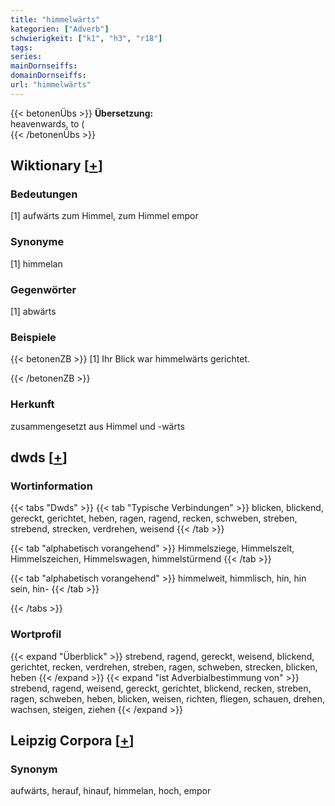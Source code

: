 ```yaml
---
title: "himmelwärts"
kategorien: ["Adverb"]
schwierigkeit: ["k1", "h3", "r18"]
tags:
series:
mainDornseiffs:
domainDornseiffs:
url: "himmelwärts"
---
```


{{< betonenÜbs >}}
**Übersetzung:**  
heavenwards, to (  
{{< /betonenÜbs >}}

## Wiktionary [[+](https://de.wiktionary.org/wiki/himmelwärts)]

### Bedeutungen
[1] aufwärts zum Himmel, zum Himmel empor  

### Synonyme
[1] himmelan  

### Gegenwörter
[1] abwärts  

### Beispiele
{{< betonenZB >}}
[1] Ihr Blick war himmelwärts gerichtet.  

{{< /betonenZB >}}
### Herkunft
zusammengesetzt aus Himmel und -wärts  



## dwds [[+](https://www.dwds.de/wb/himmelwärts)]

### Wortinformation
{{< tabs "Dwds" >}}
{{< tab "Typische Verbindungen" >}}
blicken, blickend, gereckt, gerichtet, heben, ragen, ragend, recken, schweben, streben, strebend, strecken, verdrehen, weisend
{{< /tab >}}

{{< tab "alphabetisch vorangehend" >}}
Himmelsziege, Himmelszelt, Himmelszeichen, Himmelswagen, himmelstürmend
{{< /tab >}}

{{< tab "alphabetisch vorangehend" >}}
himmelweit, himmlisch, hin, hin sein, hin-
{{< /tab >}}

{{< /tabs >}}

### Wortprofil
{{< expand "Überblick" >}} strebend, ragend, gereckt, weisend, blickend, gerichtet, recken, verdrehen, streben, ragen, schweben, strecken, blicken, heben {{< /expand >}}
{{< expand "ist Adverbialbestimmung von" >}} strebend, ragend, weisend, gereckt, gerichtet, blickend, recken, streben, ragen, schweben, heben, blicken, weisen, richten, fliegen, schauen, drehen, wachsen, steigen, ziehen {{< /expand >}}

## Leipzig Corpora [[+](https://corpora.uni-leipzig.de/en/res?word=himmelwärts&corpusId=deu_newscrawl-public_2018)]


### Synonym
aufwärts, herauf, hinauf, himmelan, hoch, empor

